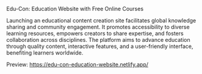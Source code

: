 Edu-Con: Education Website with Free Online Courses

Launching an educational content creation site facilitates global knowledge sharing and community engagement. It promotes accessibility to diverse learning resources, empowers creators to share expertise, and fosters collaboration across disciplines. The platform aims to advance education through quality content, interactive features, and a user-friendly interface, benefiting learners worldwide.

Preview: https://edu-con-education-website.netlify.app/
